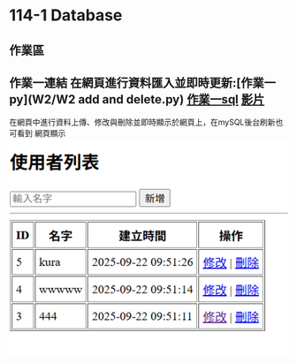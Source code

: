 # 114-1 Database
## 作業區  
## 作業一連結 在網頁進行資料匯入並即時更新:[作業一py](W2/W2 add and delete.py) [作業一sql](W2/W2.sql) [影片](https://youtu.be/AZ_QymudzOQ)
  
在網頁中進行資料上傳、修改與刪除並即時顯示於網頁上，在mySQL後台刷新也可看到
網頁顯示  
<img src="pics/w2.png" width="700"/>  
